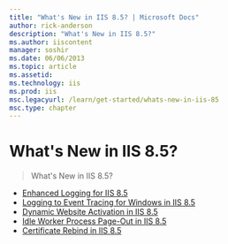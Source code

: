 ```yaml
---
title: "What's New in IIS 8.5? | Microsoft Docs"
author: rick-anderson
description: "What's New in IIS 8.5?"
ms.author: iiscontent
manager: soshir
ms.date: 06/06/2013
ms.topic: article
ms.assetid: 
ms.technology: iis
ms.prod: iis
msc.legacyurl: /learn/get-started/whats-new-in-iis-85
msc.type: chapter
---
```

What's New in IIS 8.5?
====================
> What's New in IIS 8.5?


- [Enhanced Logging for IIS 8.5](enhanced-logging-for-iis85.md)
- [Logging to Event Tracing for Windows in IIS 8.5](logging-to-etw-in-iis-85.md)
- [Dynamic Website Activation in IIS 8.5](dynamic-site-activation-in-iis85.md)
- [Idle Worker Process Page-Out in IIS 8.5](idle-worker-process-page-out-in-iis85.md)
- [Certificate Rebind in IIS 8.5](certificate-rebind-in-iis85.md)